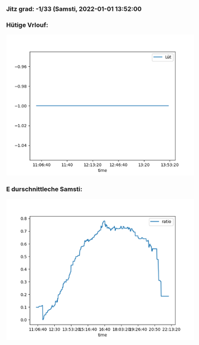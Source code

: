 ### Jitz grad: -1/33 (Samsti, 2022-01-01 13:52:00

### Hütige Vrlouf:
![Graph](Today.png)

### E durschnittleche Samsti:
![Graph](Samsti.png)